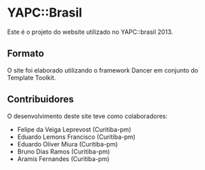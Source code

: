 YAPC::Brasil 
=============

Este é o projeto do website utilizado no YAPC::brasil 2013. 

Formato
-------

O site foi elaborado utilizando o framework Dancer em conjunto do Template Toolkit.


Contribuidores
-------------

O desenvolvimento deste site teve como colaboradores:

* Felipe da Veiga Leprevost (Curitiba-pm)
* Eduardo Lemons Francisco (Curitiba-pm)
* Eduardo Oliver Miura (Curitiba-pm)
* Bruno Dias Ramos (Curitiba-pm)
* Aramis Fernandes (Curitiba-pm)
